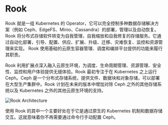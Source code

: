 # Rook

Rook 就是一组 Kubernetes 的 Operator，它可以完全控制多种数据存储解决方案（例如 Ceph、EdgeFS、Minio、Cassandra）的部署，管理以及自动恢复。Rook 将分布式存储软件转变为自我管理，自我缩放和自我修复的存储服务。它通过自动化部署，引导、配置、供应、扩展、升级、迁移、灾难恢复、监控和资源管理来实现。 Rook 使用基础的云原生容器管理、调度和编排平台提供的功能来履行其职责。

Rook 利用扩展点深入融入云原生环境，为调度、生命周期管理、资源管理、安全性、监控和用户体验提供无缝体验。Rook 最初专注于在 Kubernetes 之上运行 Ceph。Ceph 是一个分布式存储系统，提供文件、数据块和对象存储，可以部署在大型生产集群中。Rook 计划在未来的版本中增加对除 Ceph 之外的其他存储系统以及 Kubernetes 之外的其他云原生环境的支持。

![Rook Architecture](https://s2.ax1x.com/2020/01/14/lqVSeJ.png)

使用 Rook 的其中一个主要好处在于它是通过原生的 Kubernetes 机制和数据存储交互。这就意味着你不再需要通过命令行手动配置 Ceph。
